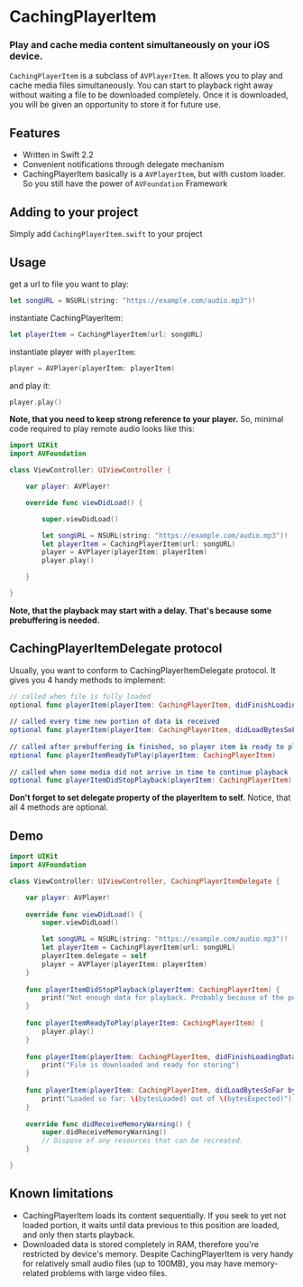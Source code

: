 # CachingPlayerItem #
### Play and cache media content simultaneously on your iOS device. ###

`CachingPlayerItem` is a subclass of `AVPlayerItem`. It allows you to play and cache media files simultaneously. You can start to playback right away without waiting a file to be downloaded completely. Once it is downloaded, you will be given an opportunity to store it for future use.

## Features ##
- Written in Swift 2.2
- Convenient notifications through delegate mechanism
- CachingPlayerItem basically is a `AVPlayerItem`, but with custom loader. So you still have the power of `AVFoundation` Framework

## Adding to your project ##
Simply add `CachingPlayerItem.swift` to your project

## Usage ##
get a url to file you want to play:
```Swift
let songURL = NSURL(string: "https://example.com/audio.mp3")!
```
instantiate CachingPlayerItem:
```Swift
let playerItem = CachingPlayerItem(url: songURL)
```
instantiate player with `playerItem`:
```Swift
player = AVPlayer(playerItem: playerItem)
```
and play it:
```Swift
player.play()
```

**Note, that you need to keep strong reference to your player.**
So, minimal code required to play remote audio looks like this:

```Swift
import UIKit
import AVFoundation

class ViewController: UIViewController {

	var player: AVPlayer!

	override func viewDidLoad() {

		super.viewDidLoad()

		let songURL = NSURL(string: "https://example.com/audio.mp3")!
		let playerItem = CachingPlayerItem(url: songURL)
		player = AVPlayer(playerItem: playerItem)
		player.play()

	}

}
```

**Note, that the playback may start with a delay. That's because some prebuffering is needed.**

## CachingPlayerItemDelegate protocol ##
Usually, you want to conform to CachingPlayerItemDelegate protocol. It gives you 4 handy methods to implement:

```Swift
// called when file is fully loaded
optional func playerItem(playerItem: CachingPlayerItem, didFinishLoadingData data: NSData)
    
// called every time new portion of data is received
optional func playerItem(playerItem: CachingPlayerItem, didLoadBytesSoFar bytesLoaded: Int, outOf bytesExpected: Int)
    
// called after prebuffering is finished, so player item is ready to play. Called only once, after initial prebuffering
optional func playerItemReadyToPlay(playerItem: CachingPlayerItem)
    
// called when some media did not arrive in time to continue playback
optional func playerItemDidStopPlayback(playerItem: CachingPlayerItem)
```

**Don't forget to set delegate property of the playerItem to self.** Notice, that all 4 methods are optional.

## Demo ##
```Swift
import UIKit
import AVFoundation

class ViewController: UIViewController, CachingPlayerItemDelegate {

    var player: AVPlayer!
   
    override func viewDidLoad() {
        super.viewDidLoad()

        let songURL = NSURL(string: "https://example.com/audio.mp3")!
        let playerItem = CachingPlayerItem(url: songURL)
        playerItem.delegate = self        
        player = AVPlayer(playerItem: playerItem)
    }
    
    func playerItemDidStopPlayback(playerItem: CachingPlayerItem) {
        print("Not enough data for playback. Probably because of the poor network. Wait a bit and try to play later.")
    }
    
    func playerItemReadyToPlay(playerItem: CachingPlayerItem) {
        player.play()
    }
    
    func playerItem(playerItem: CachingPlayerItem, didFinishLoadingData data: NSData) {
        print("File is downloaded and ready for storing")
    }
    
    func playerItem(playerItem: CachingPlayerItem, didLoadBytesSoFar bytesLoaded: Int, outOf bytesExpected: Int) {
        print("Loaded so far: \(bytesLoaded) out of \(bytesExpected)")
    }
    
    override func didReceiveMemoryWarning() {
        super.didReceiveMemoryWarning()
        // Dispose of any resources that can be recreated.
    }

}
```

## Known limitations ##
- CachingPlayerItem loads its content sequentially. If you seek to yet not loaded portion, it waits until data previous to this position are loaded, and only then starts playback.
- Downloaded data is stored completely in RAM, therefore you're restricted by device's memory. Despite CachingPlayerItem is very handy for relatively small audio files (up to 100MB), you may have memory-related problems with large video files.
